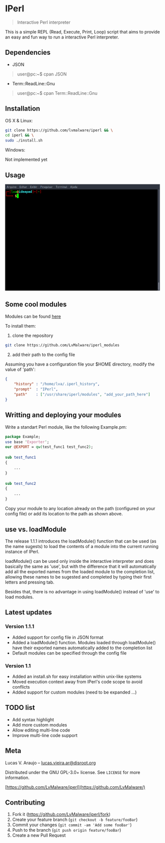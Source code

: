 # IPerl
> Interactive Perl interpreter

This is a simple REPL (Read, Execute, Print, Loop) script that aims to provide an easy and fun way to run a interactive Perl interpreter.

## Dependencies
- JSON
> user@pc:~$ cpan JSON
- Term::ReadLine::Gnu
> user@pc:~$ cpan Term::ReadLine::Gnu

## Installation

OS X & Linux:

```bash
git clone https://github.com/lvmalware/iperl && \
cd iperl && \
sudo ./install.sh
```

Windows:

Not implemented yet

## Usage

<img src="showcase.gif">

## Some cool modules

Modules can be found [here](https://github.com/LvMalware/iperl_modules)

To install them:

1. clone the repository

```bash
git clone https://github.com/LvMalware/iperl_modules
```

2. add their path to the config file

Assuming you have a configuration file your $HOME directory, modify the value of 'path':

```JSON
{
    "history" : "/home/lva/.iperl_history",
    "prompt"  : "IPerl",
    "path"    : ["/usr/share/iperl/modules", "add_your_path_here"]
}

```

## Writting and deploying your modules

Write a standart Perl module, like the following Example.pm:

```perl
package Example;
use base 'Exporter';
our @EXPORT = qw(test_func1 test_func2);

sub test_func1
{
    ...
}

sub test_func2
{
    ...
}
```

Copy your module to any location already on the path (configured on your config file) or add its location to the path as shown above.

## use vs. loadModule

The release 1.1.1 introduces the loadModule() function that can be used (as the name sugests) to load the contents of a module into the current running instance of IPerl.

loadModule() can be used only inside the interactive interpreter and does basically the same as 'use', but with the difference that it will automatically add all the exported names from the loaded module to the completion list, allowing these names to be sugested and completed by typing their first letters and pressing tab.

Besides that, there is no advantage in using loadModule() instead of 'use' to load modules.

## Latest updates

### Version 1.1.1
- Added support for config file in JSON format
- Added a loadModule() function. Modules loaded through loadModule() have their exported names automatically added to the completion list
- Default modules can be specified through the config file

### Version 1.1
- Added an install.sh for easy installation within unix-like systems
- Moved execution context away from IPerl's code scope to avoid conflicts
- Added support for custom modules (need to be expanded ...)

## TODO list

- Add syntax highlight
- Add more custom modules
- Allow editing multi-line code
- Improve multi-line code support

## Meta

Lucas V. Araujo – lucas.vieira.ar@disroot.org

Distributed under the GNU GPL-3.0+ license. See ``LICENSE`` for more information.

[https://github.com/LvMalware/iperl](https://github.com/LvMalware/)

## Contributing

1. Fork it (<https://github.com/LvMalware/iperl/fork>)
2. Create your feature branch (`git checkout -b feature/fooBar`)
3. Commit your changes (`git commit -am 'Add some fooBar'`)
4. Push to the branch (`git push origin feature/fooBar`)
5. Create a new Pull Request
